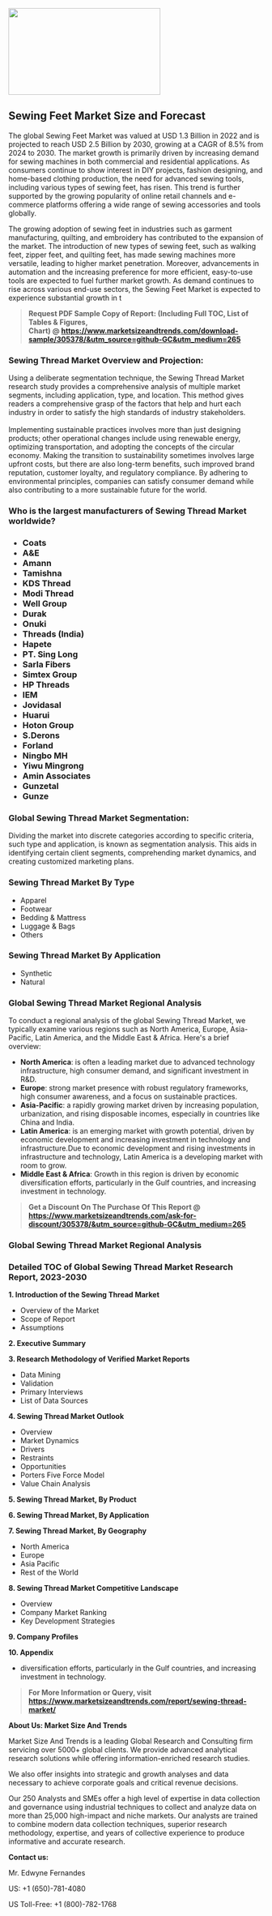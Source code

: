 <p><img class="alignnone size-medium wp-image-20088" src="https://ffe5etoiles.com/wp-content/uploads/2024/12/MST1-300x171.png" alt="" width="300" height="171" /></p><h2>Sewing Feet Market Size and Forecast</h2><p>The global Sewing Feet Market was valued at USD 1.3 Billion in 2022 and is projected to reach USD 2.5 Billion by 2030, growing at a CAGR of 8.5% from 2024 to 2030. The market growth is primarily driven by increasing demand for sewing machines in both commercial and residential applications. As consumers continue to show interest in DIY projects, fashion designing, and home-based clothing production, the need for advanced sewing tools, including various types of sewing feet, has risen. This trend is further supported by the growing popularity of online retail channels and e-commerce platforms offering a wide range of sewing accessories and tools globally.</p><p>The growing adoption of sewing feet in industries such as garment manufacturing, quilting, and embroidery has contributed to the expansion of the market. The introduction of new types of sewing feet, such as walking feet, zipper feet, and quilting feet, has made sewing machines more versatile, leading to higher market penetration. Moreover, advancements in automation and the increasing preference for more efficient, easy-to-use tools are expected to fuel further market growth. As demand continues to rise across various end-use sectors, the Sewing Feet Market is expected to experience substantial growth in t</p><blockquote id="" class=""><strong>Request PDF Sample Copy of Report: (Including Full TOC, List of Tables &amp; Figures, Chart)&nbsp;@&nbsp;<strong><a href="https://www.marketsizeandtrends.com/download-sample/305378/&utm_source=github-GC&utm_medium=265" target="_blank">https://www.marketsizeandtrends.com/download-sample/305378/&utm_source=github-GC&utm_medium=265</a></strong></strong></blockquote><h3 id="" class="">Sewing Thread Market&nbsp;Overview and Projection:</h3><p id="" class="">Using a deliberate segmentation technique, the Sewing Thread Market research study provides a comprehensive analysis of multiple market segments, including application, type, and location. This method gives readers a comprehensive grasp of the factors that help and hurt each industry in order to satisfy the high standards of industry stakeholders. <br /> <br />Implementing sustainable practices involves more than just designing products; other operational changes include using renewable energy, optimizing transportation, and adopting the concepts of the circular economy. Making the transition to sustainability sometimes involves large upfront costs, but there are also long-term benefits, such improved brand reputation, customer loyalty, and regulatory compliance. By adhering to environmental principles, companies can satisfy consumer demand while also contributing to a more sustainable future for the world.</p><h3 id="" class="">Who is the largest manufacturers of&nbsp;Sewing Thread Market worldwide?</h3><h3 class=""><p><ul><li>Coats </li><li> A&E </li><li> Amann </li><li> Tamishna </li><li> KDS Thread </li><li> Modi Thread </li><li> Well Group </li><li> Durak </li><li> Onuki </li><li> Threads (India) </li><li> Hapete </li><li> PT. Sing Long </li><li> Sarla Fibers </li><li> Simtex Group </li><li> HP Threads </li><li> IEM </li><li> Jovidasal </li><li> Huarui </li><li> Hoton Group </li><li> S.Derons </li><li> Forland </li><li> Ningbo MH </li><li> Yiwu Mingrong </li><li> Amin Associates </li><li> Gunzetal </li><li> Gunze</li></ul></p></h3><h3 id="" class="">Global&nbsp;Sewing Thread Market Segmentation:</h3><p id="" class="">Dividing the market into discrete categories according to specific criteria, such type and application, is known as segmentation analysis. This aids in identifying certain client segments, comprehending market dynamics, and creating customized marketing plans.</p><h3 id="" class="">Sewing Thread Market&nbsp;By Type</h3><p><p><ul><li>Apparel</li><li> Footwear</li><li> Bedding & Mattress</li><li> Luggage & Bags</li><li> Others</p></li></ul></p></p><h3 id="" class="">Sewing Thread Market&nbsp;By Application</h3><p class=""><p><ul><li>Synthetic</li><li> Natural</li></ul></p></p><h3 id="" class="">Global Sewing Thread Market Regional Analysis</h3><p id="" class="">To conduct a regional analysis of the global Sewing Thread Market, we typically examine various regions such as North America, Europe, Asia-Pacific, Latin America, and the Middle East &amp; Africa. Here's a brief overview:</p><ul><li><strong>North America</strong>: is often a leading market due to advanced technology infrastructure, high consumer demand, and significant investment in R&amp;D.</li><li><strong>Europe</strong>: strong market presence with robust regulatory frameworks, high consumer awareness, and a focus on sustainable practices.</li><li><strong>Asia-Pacific</strong>: a rapidly growing market driven by increasing population, urbanization, and rising disposable incomes, especially in countries like China and India.</li><li><strong>Latin America</strong>: is an emerging market with growth potential, driven by economic development and increasing investment in technology and infrastructure.Due to economic development and rising investments in infrastructure and technology, Latin America is a developing market with room to grow.</li><li><strong>Middle East &amp; Africa</strong>: Growth in this region is driven by economic diversification efforts, particularly in the Gulf countries, and increasing investment in technology.</li></ul><blockquote id="" class=""><strong>Get a Discount On The Purchase Of This Report @ <strong><a href="https://www.marketsizeandtrends.com/ask-for-discount/305378/&utm_source=github-GC&utm_medium=265" target="_blank">https://www.marketsizeandtrends.com/ask-for-discount/305378/&utm_source=github-GC&utm_medium=265</a></strong></strong></blockquote><h3 id="" class="">Global Sewing Thread Market Regional Analysis</h3><h3 id="" class="">Detailed TOC of Global Sewing Thread Market Research Report, 2023-2030</h3><p id="" class=""><strong>1. Introduction of the Sewing Thread Market</strong></p><ul><li>Overview of the Market</li><li>Scope of Report</li><li>Assumptions</li></ul><p id="" class=""><strong>2. Executive Summary</strong></p><p id="" class=""><strong>3. Research Methodology of Verified Market Reports</strong></p><ul><li>Data Mining</li><li>Validation</li><li>Primary Interviews</li><li>List of Data Sources</li></ul><p id="" class=""><strong>4. Sewing Thread Market Outlook</strong></p><ul><li>Overview</li><li>Market Dynamics</li><li>Drivers</li><li>Restraints</li><li>Opportunities</li><li>Porters Five Force Model</li><li>Value Chain Analysis</li></ul><p id="" class=""><strong>5. Sewing Thread Market, By Product</strong></p><p id="" class=""><strong>6. Sewing Thread Market, By Application</strong></p><p id="" class=""><strong>7. Sewing Thread Market, By Geography</strong></p><ul><li>North America</li><li>Europe</li><li>Asia Pacific</li><li>Rest of the World</li></ul><p id="" class=""><strong>8. Sewing Thread Market Competitive Landscape</strong></p><ul><li>Overview</li><li>Company Market Ranking</li><li>Key Development Strategies</li></ul><p id="" class=""><strong>9. Company Profiles</strong></p><p id="" class=""><strong>10. Appendix</strong></p><ul><li>diversification efforts, particularly in the Gulf countries, and increasing investment in technology.</li></ul><blockquote id="" class=""><strong>For More Information or Query, visit <strong><strong><a href="https://www.marketsizeandtrends.com/report/sewing-thread-market/" target="_blank">https://www.marketsizeandtrends.com/report/sewing-thread-market/</a></strong></strong></strong></blockquote><p id="" class=""><strong>About Us: Market Size And Trends</strong></p><p id="" class="">Market Size And Trends is a leading Global Research and Consulting firm servicing over 5000+ global clients. We provide advanced analytical research solutions while offering information-enriched research studies.</p><p id="" class="">We also offer insights into strategic and growth analyses and data necessary to achieve corporate goals and critical revenue decisions.</p><p id="" class="">Our 250 Analysts and SMEs offer a high level of expertise in data collection and governance using industrial techniques to collect and analyze data on more than 25,000 high-impact and niche markets. Our analysts are trained to combine modern data collection techniques, superior research methodology, expertise, and years of collective experience to produce informative and accurate research.</p><p id="" class=""><strong>Contact us:</strong></p><p id="" class="">Mr. Edwyne Fernandes</p><p id="" class="">US: +1 (650)-781-4080</p><p id="" class="">US Toll-Free: +1 (800)-782-1768</p>
